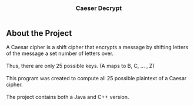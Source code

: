 <h3 align="center">Caeser Decrypt</h3>

<p align="center">
  <a aria-label="License" href="https://github.com/gabrielvotaw/lexical-analysis/LICENSE">
    <img alt="" src="https://img.shields.io/npm/l/next.svg?style=for-the-badge&labelColor=000000">
  </a>
</p>

## About the Project

A Caesar cipher is a shift cipher that encrypts a message by shifting letters of the message a set number of letters over.<br />
<br />
Thus, there are only 25 possible keys. (A maps to B, C, ... , Z)<br />
<br />
This program was created to compute all 25 possible plaintext of a Caesar cipher.<br />
<br />
The project contains both a Java and C++ version.<br />
<br />
